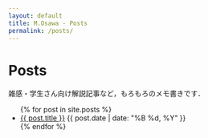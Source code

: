 ```yaml
---
layout: default
title: M.Osawa - Posts
permalink: /posts/
---
```


<div class="posts-container">
<h1 class="posts-header">Posts</h1>

<div class="posts-description">雑感・学生さん向け解説記事など，もろもろのメモ書きです．</div>

<!-- 記事がもし増えてきたら追加する．
{% for category in site.categories %}
<h2 id="{{ category[0] | slugify }}" class="posts-header">{{ category[0] | capitalize }}</h2>
<ul>
    {% assign posts = category[1] | sort: "date" | reverse %}
    {% for post in posts %}
    <li>
    <a href="{{ post.url }}">{{ post.title }}</a> <time class="date">{{ post.date | date: "(%B %d, %Y)" }}</time>
    </li>
    {% endfor %}
</ul>
{% endfor %} 

<h2 class="posts-header">All posts</h2> 
-->

<ul class="posts">
{% for post in site.posts %}
    <li>
    <a href="{{ post.url }}">{{ post.title }}</a> <time class="date">{{ post.date | date: "%B %d, %Y" }}</time>
    </li>
{% endfor %}
</ul>

</div>